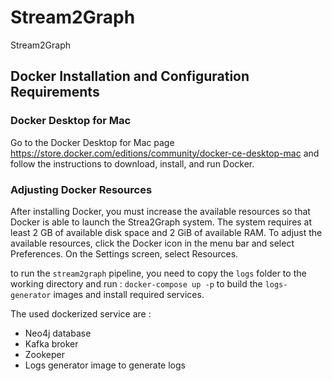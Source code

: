 # Stream2Graph
Stream2Graph 

## Docker Installation and Configuration Requirements
### Docker Desktop for Mac
Go to the Docker Desktop for Mac page https://store.docker.com/editions/community/docker-ce-desktop-mac and follow the instructions to download, install, and run Docker.

### Adjusting Docker Resources
After installing Docker, you must increase the available resources so that Docker is able to launch the Strea2Graph system. The system requires at least 2 GB of available disk space and 2 GiB of available RAM.
To adjust the available resources, click the Docker icon in the menu bar and select Preferences. On the Settings screen, select Resources.

to run the `stream2graph` pipeline, you need to copy the `logs` folder to the working directory and run : `docker-compose up -p` to build the `logs-generator` images and install required services. 

The used dockerized service are :
- Neo4j database
- Kafka broker
- Zookeper 
- Logs generator image to generate logs 
